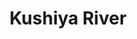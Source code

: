 ---
title: "Kushiya River"
title_bn: "কুশিয়া নদী"
description: "Kushiya river starts from the East of Atgaon and ends at the Surma river."
---